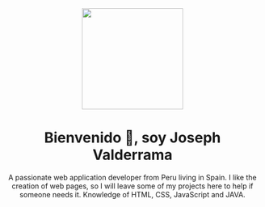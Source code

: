 <div id="header" align="center">
  <img src="https://media.giphy.com/media/o0vwzuFwCGAFO/giphy.gif" alt="" width="200">
  <h1 align="center">Bienvenido 👋, soy Joseph Valderrama</h1>
  <p align="center">A passionate web application developer from Peru living in Spain. I like the creation of web pages, so I will leave some of my projects here to help if someone needs it. Knowledge of HTML, CSS, JavaScript and JAVA.</p>
</div>


<!--
**Joseph210388/Joseph210388** is a ✨ _special_ ✨ repository because its `README.md` (this file) appears on your GitHub profile.

Here are some ideas to get you started:

- 🔭 I’m currently working on ...
- 🌱 I’m currently learning ...
- 👯 I’m looking to collaborate on ...
- 🤔 I’m looking for help with ...
- 💬 Ask me about ...
- 📫 How to reach me: ...
- 😄 Pronouns: ...
- ⚡ Fun fact: ...
-->
